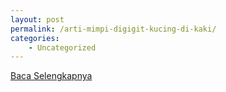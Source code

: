 ```yaml
---
layout: post
permalink: /arti-mimpi-digigit-kucing-di-kaki/
categories:
    - Uncategorized
---
```


[Baca Selengkapnya](/10)